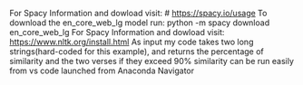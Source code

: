 For Spacy Information and dowload visit: # https://spacy.io/usage
To download the en_core_web_lg model run: python -m spacy download en_core_web_lg
For Spacy Information and dowload visit: https://www.nltk.org/install.html
As input my code takes two long strings(hard-coded for this example), and returns the percentage of similarity and the two verses if they exceed 90% similarity
can be run easily from vs code launched from Anaconda Navigator
